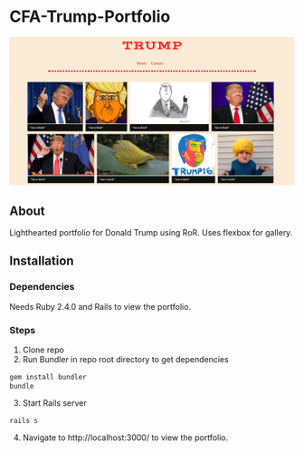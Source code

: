 # CFA-Trump-Portfolio
![Trump portfolio website screenshot.](trump-portfolio.png)
## About
Lighthearted portfolio for Donald Trump using RoR. Uses flexbox for gallery.

## Installation
### Dependencies
Needs Ruby 2.4.0 and Rails to view the portfolio.
### Steps
1. Clone repo
1. Run Bundler in repo root directory to get dependencies
```
gem install bundler
bundle
```
<ol start="3">
  <li>Start Rails server</li>
</ol>

```
rails s
```
<ol start="4">
  <li>Navigate to http://localhost:3000/ to view the portfolio.</li>
</ol>
